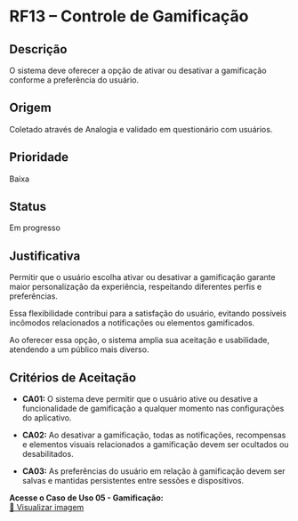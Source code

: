 # RF13 – Controle de Gamificação

## Descrição  
O sistema deve oferecer a opção de ativar ou desativar a gamificação conforme a preferência do usuário.

## Origem  
Coletado através de Analogia e validado em questionário com usuários.

## Prioridade  
Baixa

## Status  
Em progresso

## Justificativa  
Permitir que o usuário escolha ativar ou desativar a gamificação garante maior personalização da experiência, respeitando diferentes perfis e preferências.

Essa flexibilidade contribui para a satisfação do usuário, evitando possíveis incômodos relacionados a notificações ou elementos gamificados.

Ao oferecer essa opção, o sistema amplia sua aceitação e usabilidade, atendendo a um público mais diverso.

## Critérios de Aceitação

- **CA01:** O sistema deve permitir que o usuário ative ou desative a funcionalidade de gamificação a qualquer momento nas configurações do aplicativo.

- **CA02:** Ao desativar a gamificação, todas as notificações, recompensas e elementos visuais relacionados a gamificação devem ser ocultados ou desabilitados.

- **CA03:** As preferências do usuário em relação à gamificação devem ser salvas e mantidas persistentes entre sessões e dispositivos.

**Acesse o Caso de Uso 05 - Gamificação:**  
[📄 Visualizar imagem](https://drive.google.com/file/d/1yWPpVSZCT8n9ZCsnSAljJAKBleyfJpZj/view?usp=sharing)
